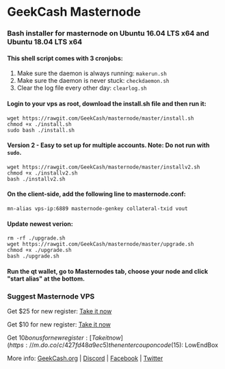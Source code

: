 # GeekCash Masternode
### Bash installer for masternode on Ubuntu 16.04 LTS x64 and Ubuntu 18.04 LTS x64

#### This shell script comes with 3 cronjobs: 
1. Make sure the daemon is always running: `makerun.sh`
2. Make sure the daemon is never stuck: `checkdaemon.sh`
3. Clear the log file every other day: `clearlog.sh`

#### Login to your vps as root, download the install.sh file and then run it:
```
wget https://rawgit.com/GeekCash/masternode/master/install.sh
chmod +x ./install.sh
sudo bash ./install.sh
```

#### Version 2 - Easy to set up for multiple accounts. Note: Do not run with `sudo`.
```
wget https://rawgit.com/GeekCash/masternode/master/installv2.sh
chmod +x ./installv2.sh
bash ./installv2.sh
```

#### On the client-side, add the following line to masternode.conf:
```
mn-alias vps-ip:6889 masternode-genkey collateral-txid vout
```

#### Update newest verion:
```
rm -rf ./upgrade.sh
wget https://rawgit.com/GeekCash/masternode/master/upgrade.sh
chmod +x ./upgrade.sh
bash ./upgrade.sh
```

#### Run the qt wallet, go to Masternodes tab, choose your node and click "start alias" at the bottom.

### Suggest Masternode VPS
Get $25 for new register: [Take it now](https://upcloud.com/signup/?promo=57GV2N)

Get $10 for new register: [Take it now](https://www.vultr.com/?ref=6838038)

Get $10 bonus for new register: [Take it now](https://m.do.co/c/427fd48a9ec5)
then enter coupon code ($15): LowEndBox


More info: [GeekCash.org](https://geekcash.org) | [Discord](https://discord.gg/4fDKzQw) | [Facebook](https://www.facebook.com/geekcash.org) | [Twitter](https://twitter.com/GeekCash)